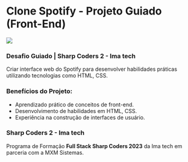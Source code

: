 # Clone Spotify - Projeto Guiado (Front-End)

![](D:\Dev\clone-spotify\assets\img\clone-spotify-screenshot.png)



### Desafio Guiado | Sharp Coders 2 - Ima tech

Criar interface web do Spotify para desenvolver habilidades práticas utilizando tecnologias como HTML, CSS.



### Benefícios do Projeto:

- Aprendizado prático de conceitos de front-end.
- Desenvolvimento de habilidades em HTML, CSS.
- Experiência na construção de interfaces de usuário.



### Sharp Coders 2 - Ima tech

Programa de Formação **Full Stack Sharp Coders 2023** da Ima tech em parceria com a MXM Sistemas.

